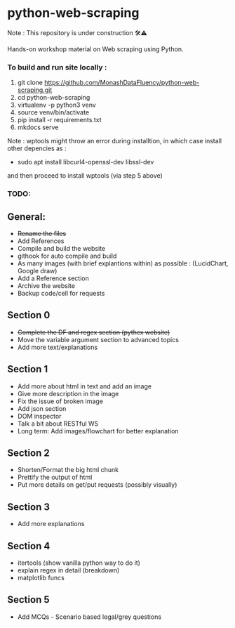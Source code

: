 # python-web-scraping

Note : This repository is under construction 🛠️⚠️

Hands-on workshop material on Web scraping using Python.

### To build and run site locally :

1. git clone https://github.com/MonashDataFluency/python-web-scraping.git
2. cd python-web-scraping
3. virtualenv -p python3 venv
4. source venv/bin/activate
5. pip install -r requirements.txt
6. mkdocs serve

Note : wptools might throw an error during installtion, in which case install other depencies as : 
- sudo apt install libcurl4-openssl-dev libssl-dev  

and then proceed to install wptools (via step 5 above)


### TODO: 
## General:
- ~~Rename the files~~
- Add References
- Compile and build the website
- githook for auto compile and build
- As many images (with brief explantions within) as possible : (LucidChart,  Google draw)
- Add a Reference section
- Archive the website 
- Backup code/cell for requests

## Section 0
- ~~Complete the DF and regex section (pythex website)~~
- Move the variable argument section to advanced topics
- Add more text/explanations


## Section 1
 - Add more about html in text and add an image
 - Give more description in the image
 - Fix the issue of broken image
 - Add json section
 - DOM inspector
 - Talk a bit about RESTful WS
 - Long term: Add images/flowchart for better explanation 
 
## Section 2 
- Shorten/Format the big html chunk
- Prettify the output of html
- Put more details on get/put requests (possibly visually)

## Section 3
- Add more explanations

## Section 4
- itertools (show vanilla python way to do it)
- explain regex in detail (breakdown)
- matplotlib funcs

## Section 5
- Add MCQs - Scenario based legal/grey questions
 
